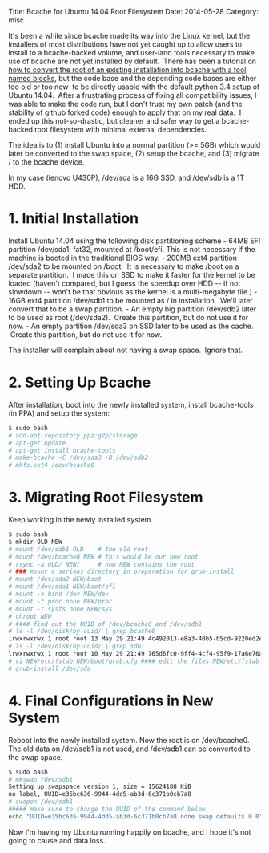 Title: Bcache for Ubuntu 14.04 Root Filesystem
Date: 2014-05-28
Category: misc

It's been a while since bcache made its way into the Linux kernel, but the
installers of most distributions have not yet caught up to allow users to
install to a bcache-backed volume, and user-land tools necessary to make use of
bcache are not yet installed by default.  There has been a tutorial on <a
href="https://github.com/g2p/blocks">how to convert the root of an existing
installation into bcache with a tool named blocks</a>, but the code base and
the depending code bases are either too old or too new  to be directly usable
with the default python 3.4 setup of Ubuntu 14.04.  After a frustrating process
of fixing all compatibility issues, I was able to make the code run, but I
don't trust my own patch (and the stability of github forked code) enough to
apply that on my real data.  I ended up this not-so-drastic, but cleaner and
safer way to get a bcache-backed root filesystem with minimal external
dependencies.

The idea is to (1) install Ubuntu into a normal partition (&gt;= 5GB) which would later be converted to the swap space, (2) setup the bcache, and (3) migrate / to the bcache device.

In my case (lenovo U430P), /dev/sda is a 16G SSD, and /dev/sdb is a 1T HDD.

# 1. Initial Installation
Install Ubuntu 14.04 using the following disk partitioning scheme
    - 64MB EFI partition /dev/sda1, fat32, mounted at /boot/efi. This is not necessary if the machine is booted in the traditional BIOS way.</li>
    - 200MB ext4 partition /dev/sda2 to be mounted on /boot.  It is necessary to make /boot on a separate partition.  I made this on SSD to make it faster for the kernel to be loaded (haven't compared, but I guess the speedup over HDD -- if not slowdown -- won't be that obvious as the kernel is a multi-megabyte file.)</li>
    - 16GB ext4 partition /dev/sdb1 to be mounted as / in installation.  We'll later convert that to be a swap partition.</li>
    - An empty big partition /dev/sdb2 later to be used as root (/dev/sda2).  Create this partition, but do not use it for now.</li>
    - An empty partition /dev/sda3 on SSD later to be used as the cache.  Create this partition, but do not use it for now.</li>

The installer will complain about not having a swap space.  Ignore that.
# 2. Setting Up Bcache
After installation, boot into the newly installed system, install bcache-tools (in PPA) and setup the system:

```bash
$ sudo bash
# add-apt-repository ppa:g2p/storage
# apt-get update
# apt-get install bcache-tools
# make-bcache -C /dev/sda3 -B /dev/sdb2
# mkfs.ext4 /dev/bcache0
```
# 3. Migrating Root Filesystem
Keep working in the newly installed system.

```bash
$ sudo bash
$ mkdir OLD NEW
# mount /dev/sdb1 OLD    # the old root
# mount /dev/bcache0 NEW # this would be our new root
# rsync -a OLD/ NEW/     # now NEW contains the root
# ### mount a serious directory in preparation for grub-install
# mount /dev/sda2 NEW/boot
# mount /dev/sda1 NEW/boot/efi
# mount -o bind /dev NEW/dev
# mount -t proc none NEW/proc
# mount -t sysfs none NEW/sys
# chroot NEW
# #### find out the UUID of /dev/bcache0 and /dev/sdb1
# ls -l /dev/disk/by-uuid/ | grep bcache0
lrwxrwxrwx 1 root root 13 May 29 21:49 4c492013-e8a3-40b5-b5cd-9220ed2e0195 -> ../../bcache0
# ls -l /dev/disk/by-uuid/ | grep sdb1
lrwxrwxrwx 1 root root 10 May 29 21:49 765d6fc0-9ff4-4cf4-95f9-17a6e76ae80c -> ../../sdb1
# vi NEW/etc/fstab NEW/boot/grub.cfg #### edit the files NEW/etc/fstab and NEW/boot/grub.cfg, replace all UUID of sdb1 to that of bcache0.
# grub-install /dev/sda
```
# 4. Final Configurations in New System
Reboot into the newly installed system. Now the root is on /dev/bcache0. The old data on /dev/sdb1 is not used, and /dev/sdb1 can be converted to the swap space.

```bash
$ sudo bash
# mkswap /dev/sdb1
Setting up swapspace version 1, size = 15624188 KiB
no label, UUID=e35bc636-9944-4dd5-ab3d-6c371b0cb7a8
# swapon /dev/sdb1
##### make sure to change the UUID of the command below
echo "UUID=e35bc636-9944-4dd5-ab3d-6c371b0cb7a8 none swap defaults 0 0" >> /etc/fstab
```

Now I'm having my Ubuntu running happily on bcache, and I hope it's not going to cause and data loss.
